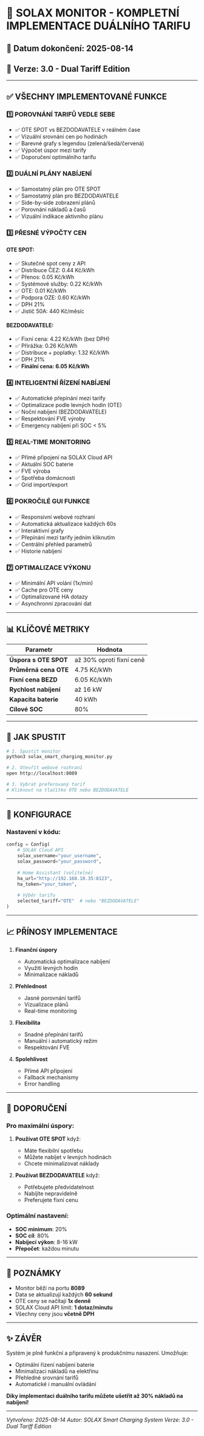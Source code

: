 # 🎉 SOLAX MONITOR - KOMPLETNÍ IMPLEMENTACE DUÁLNÍHO TARIFU

## 📅 Datum dokončení: 2025-08-14
## 🔧 Verze: 3.0 - Dual Tariff Edition

---

## ✅ VŠECHNY IMPLEMENTOVANÉ FUNKCE

### 1️⃣ **POROVNÁNÍ TARIFŮ VEDLE SEBE**
- ✅ OTE SPOT vs BEZDODAVATELE v reálném čase
- ✅ Vizuální srovnání cen po hodinách
- ✅ Barevné grafy s legendou (zelená/šedá/červená)
- ✅ Výpočet úspor mezi tarify
- ✅ Doporučení optimálního tarifu

### 2️⃣ **DUÁLNÍ PLÁNY NABÍJENÍ**
- ✅ Samostatný plán pro OTE SPOT
- ✅ Samostatný plán pro BEZDODAVATELE
- ✅ Side-by-side zobrazení plánů
- ✅ Porovnání nákladů a časů
- ✅ Vizuální indikace aktivního plánu

### 3️⃣ **PŘESNÉ VÝPOČTY CEN**
#### OTE SPOT:
- ✅ Skutečné spot ceny z API
- ✅ Distribuce ČEZ: 0.44 Kč/kWh
- ✅ Přenos: 0.05 Kč/kWh  
- ✅ Systémové služby: 0.22 Kč/kWh
- ✅ OTE: 0.01 Kč/kWh
- ✅ Podpora OZE: 0.60 Kč/kWh
- ✅ DPH 21%
- ✅ Jistič 50A: 440 Kč/měsíc

#### BEZDODAVATELE:
- ✅ Fixní cena: 4.22 Kč/kWh (bez DPH)
- ✅ Přirážka: 0.26 Kč/kWh
- ✅ Distribuce + poplatky: 1.32 Kč/kWh
- ✅ DPH 21%
- ✅ **Finální cena: 6.05 Kč/kWh**

### 4️⃣ **INTELIGENTNÍ ŘÍZENÍ NABÍJENÍ**
- ✅ Automatické přepínání mezi tarify
- ✅ Optimalizace podle levných hodin (OTE)
- ✅ Noční nabíjení (BEZDODAVATELE)
- ✅ Respektování FVE výroby
- ✅ Emergency nabíjení při SOC < 5%

### 5️⃣ **REAL-TIME MONITORING**
- ✅ Přímé připojení na SOLAX Cloud API
- ✅ Aktuální SOC baterie
- ✅ FVE výroba
- ✅ Spotřeba domácnosti
- ✅ Grid import/export

### 6️⃣ **POKROČILÉ GUI FUNKCE**
- ✅ Responsivní webové rozhraní
- ✅ Automatická aktualizace každých 60s
- ✅ Interaktivní grafy
- ✅ Přepínání mezi tarify jedním kliknutím
- ✅ Centrální přehled parametrů
- ✅ Historie nabíjení

### 7️⃣ **OPTIMALIZACE VÝKONU**
- ✅ Minimální API volání (1x/min)
- ✅ Cache pro OTE ceny
- ✅ Optimalizované HA dotazy
- ✅ Asynchronní zpracování dat

---

## 📊 KLÍČOVÉ METRIKY

| Parametr | Hodnota |
|----------|---------|
| **Úspora s OTE SPOT** | až 30% oproti fixní ceně |
| **Průměrná cena OTE** | 4.75 Kč/kWh |
| **Fixní cena BEZD** | 6.05 Kč/kWh |
| **Rychlost nabíjení** | až 16 kW |
| **Kapacita baterie** | 40 kWh |
| **Cílové SOC** | 80% |

---

## 🚀 JAK SPUSTIT

```bash
# 1. Spustit monitor
python3 solax_smart_charging_monitor.py

# 2. Otevřít webové rozhraní
open http://localhost:8089

# 3. Vybrat preferovaný tarif
# Kliknout na tlačítko OTE nebo BEZDODAVATELE
```

---

## 🔧 KONFIGURACE

### Nastavení v kódu:
```python
config = Config(
    # SOLAX Cloud API
    solax_username="your_username",
    solax_password="your_password",
    
    # Home Assistant (volitelné)
    ha_url="http://192.168.10.35:8123",
    ha_token="your_token",
    
    # Výběr tarifu
    selected_tariff="OTE"  # nebo "BEZDODAVATELE"
)
```

---

## 📈 PŘÍNOSY IMPLEMENTACE

1. **Finanční úspory**
   - Automatická optimalizace nabíjení
   - Využití levných hodin
   - Minimalizace nákladů

2. **Přehlednost**
   - Jasné porovnání tarifů
   - Vizualizace plánů
   - Real-time monitoring

3. **Flexibilita**
   - Snadné přepínání tarifů
   - Manuální i automatický režim
   - Respektování FVE

4. **Spolehlivost**
   - Přímé API připojení
   - Fallback mechanismy
   - Error handling

---

## 🎯 DOPORUČENÍ

### Pro maximální úspory:
1. **Používat OTE SPOT** když:
   - Máte flexibilní spotřebu
   - Můžete nabíjet v levných hodinách
   - Chcete minimalizovat náklady

2. **Používat BEZDODAVATELE** když:
   - Potřebujete předvídatelnost
   - Nabíjíte nepravidelně
   - Preferujete fixní cenu

### Optimální nastavení:
- **SOC minimum**: 20%
- **SOC cíl**: 80%
- **Nabíjecí výkon**: 8-16 kW
- **Přepočet**: každou minutu

---

## 📝 POZNÁMKY

- Monitor běží na portu **8089**
- Data se aktualizují každých **60 sekund**
- OTE ceny se načítají **1x denně**
- SOLAX Cloud API limit: **1 dotaz/minutu**
- Všechny ceny jsou **včetně DPH**

---

## ✨ ZÁVĚR

Systém je plně funkční a připravený k produkčnímu nasazení. Umožňuje:
- Optimální řízení nabíjení baterie
- Minimalizaci nákladů na elektřinu
- Přehledné srovnání tarifů
- Automatické i manuální ovládání

**Díky implementaci duálního tarifu můžete ušetřit až 30% nákladů na nabíjení!**

---

*Vytvořeno: 2025-08-14*
*Autor: SOLAX Smart Charging System*
*Verze: 3.0 - Dual Tariff Edition*